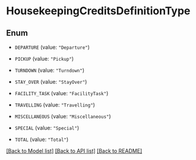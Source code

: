 # HousekeepingCreditsDefinitionType

## Enum


* `DEPARTURE` (value: `"Departure"`)

* `PICKUP` (value: `"Pickup"`)

* `TURNDOWN` (value: `"Turndown"`)

* `STAY_OVER` (value: `"StayOver"`)

* `FACILITY_TASK` (value: `"FacilityTask"`)

* `TRAVELLING` (value: `"Travelling"`)

* `MISCELLANEOUS` (value: `"Miscellaneous"`)

* `SPECIAL` (value: `"Special"`)

* `TOTAL` (value: `"Total"`)


[[Back to Model list]](../README.md#documentation-for-models) [[Back to API list]](../README.md#documentation-for-api-endpoints) [[Back to README]](../README.md)


